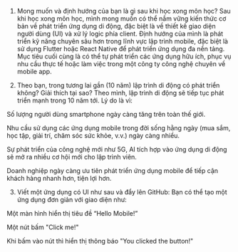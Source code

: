1. Mong muốn và định hướng của bạn là gì sau khi học xong môn học?
Sau khi học xong môn học, mình mong muốn có thể nắm vững kiến thức cơ bản về phát triển ứng dụng di động, đặc biệt là về thiết kế giao diện người dùng (UI) và xử lý logic phía client. Định hướng của mình là phát triển kỹ năng chuyên sâu hơn trong lĩnh vực lập trình mobile, đặc biệt là sử dụng Flutter hoặc React Native để phát triển ứng dụng đa nền tảng. Mục tiêu cuối cùng là có thể tự phát triển các ứng dụng hữu ích, phục vụ nhu cầu thực tế hoặc làm việc trong một công ty công nghệ chuyên về mobile app.

2. Theo bạn, trong tương lai gần (10 năm) lập trình di động có phát triển không? Giải thích tại sao?
Theo mình, lập trình di động sẽ tiếp tục phát triển mạnh trong 10 năm tới. Lý do là vì:

Số lượng người dùng smartphone ngày càng tăng trên toàn thế giới.

Nhu cầu sử dụng các ứng dụng mobile trong đời sống hằng ngày (mua sắm, học tập, giải trí, chăm sóc sức khỏe, v.v.) ngày càng nhiều.

Sự phát triển của công nghệ mới như 5G, AI tích hợp vào ứng dụng di động sẽ mở ra nhiều cơ hội mới cho lập trình viên.

Doanh nghiệp ngày càng ưu tiên phát triển ứng dụng mobile để tiếp cận khách hàng nhanh hơn, tiện lợi hơn.

3. Viết một ứng dụng có UI như sau và đẩy lên GitHub:
 Bạn có thể tạo một ứng dụng đơn giản với giao diện như:

Một màn hình hiển thị tiêu đề “Hello Mobile!”

Một nút bấm "Click me!"

Khi bấm vào nút thì hiển thị thông báo "You clicked the button!"
